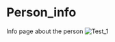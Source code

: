 # Person_info
 Info page about the person 
![Test_1](https://github.com/AmarH90/Person_info/assets/134080944/4ca86655-ed2d-4170-a9c1-a3129ea39729)

